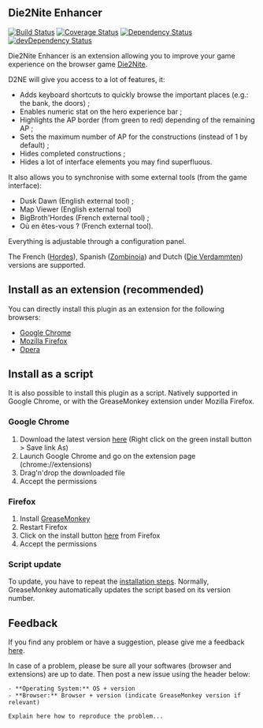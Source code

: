 ## Die2Nite Enhancer

[![Build Status](https://travis-ci.org/abeaumet/die2nite_enhancer.png)](https://travis-ci.org/abeaumet/die2nite_enhancer) [![Coverage Status](https://coveralls.io/repos/abeaumet/die2nite_enhancer/badge.png)](https://coveralls.io/r/abeaumet/die2nite_enhancer) [![Dependency Status](https://david-dm.org/abeaumet/die2nite_enhancer.png)](https://david-dm.org/abeaumet/die2nite_enhancer) [![devDependency Status](https://david-dm.org/abeaumet/die2nite_enhancer/dev-status.png)](https://david-dm.org/abeaumet/die2nite_enhancer#info=devDependencies)

Die2Nite Enhancer is an extension allowing you to improve your game experience on the browser game [Die2Nite](http://www.die2nite.com/).

D2NE will give you access to a lot of features, it:
- Adds keyboard shortcuts to quickly browse the important places (e.g.: the bank, the doors) ;
- Enables numeric stat on the hero experience bar ;
- Highlights the AP border (from green to red) depending of the remaining AP ;
- Sets the maximum number of AP for the constructions (instead of 1 by default) ;
- Hides completed constructions ;
- Hides a lot of interface elements you may find superfluous.

It also allows you to synchronise with some external tools (from the game interface):
- Dusk Dawn (English external tool) ;
- Map Viewer (English external tool)
- BigBroth'Hordes (French external tool) ;
- Où en êtes-vous ? (French external tool).

Everything is adjustable through a configuration panel.

The French ([Hordes](http://www.hordes.fr/)), Spanish ([Zombinoia](http://www.zombinoia.com/)) and Dutch ([Die Verdammten](http://www.dieverdammten.de/)) versions are supported.

## Install as an extension (recommended)

You can directly install this plugin as an extension for the following browsers:
- [Google Chrome](https://chrome.google.com/webstore/detail/die2nite-enhancer/imkkdabijgkodinlhgncdfmghdcdacmg)
- [Mozilla Firefox](https://addons.mozilla.org/en-US/firefox/addon/die2nite_enhancer/)
- [Opera](https://addons.opera.com/en/extensions/details/die2nite-enhancer/)

## Install as a script

It is also possible to install this plugin as a script. Natively supported in Google Chrome, or with the GreaseMonkey extension under Mozilla Firefox.

### Google Chrome

1. Download the latest version [here](http://userscripts.org/scripts/show/242398) (Right click on the green install button > Save link As)
2. Launch Google Chrome and go on the extension page (chrome://extensions)
3. Drag'n'drop the downloaded file
4. Accept the permissions

### Firefox

1. Install [GreaseMonkey](https://addons.mozilla.org/en-US/firefox/addon/greasemonkey/)
2. Restart Firefox
3. Click on the install button [here](http://userscripts.org/scripts/show/242398) from Firefox
4. Accept the permissions

### Script update

To update, you have to repeat the [installation steps](#installation-as-a-script). Normally, GreaseMonkey automatically updates the script based on its version number.

## Feedback

If you find any problem or have a suggestion, please give me a feedback [here](https://github.com/abeaumet/die2nite_enhancer/issues).

In case of a problem, please be sure all your softwares (browser and extensions) are up to date. Then post a new issue using the header below:

```
- **Operating System:** OS + version
- **Browser:** Browser + version (indicate GreaseMonkey version if relevant)

Explain here how to reproduce the problem...
```
